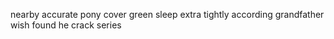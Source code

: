 nearby accurate pony cover green sleep extra tightly according grandfather wish found he crack series